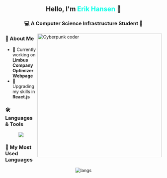 <h2 align="center">Hello, I'm <span style="color:#00ffe7;">Erik Hansen</span> 👾</h2>

<h3 align="center">💻 A Computer Science Infrastructure Student 🌃</h3>

<img align="right" alt="Cyberpunk coder" width="400" src="https://media.giphy.com/media/L8K62iTDkzGX6/giphy.gif">

### 🌌 About Me
- 🔭 Currently working on **Limbus Company Optimizer Webpage**
- 🌱 Upgrading my skills in **React.js**
<!-- 📫 Contact: **[Your Email / Socials]**-->

### 🛠 Languages & Tools
<p align="center">
<img src="https://skillicons.dev/icons?i=python,js,ts,react,nodejs,html,css,tailwind,git,github,docker,linux,vscode,figma&theme=dark" />
</p>

### 🚀 My Most Used Languages
<p align="center">
  <!--<img src="https://github-readme-stats.vercel.app/api?username=Nebr1s&show_icons=true&theme=radical&hide_border=true&bg_color=0D1117&title_color=00ffe7&icon_color=ff00ff" height="180"/>
  <img src="https://github-readme-streak-stats.herokuapp.com?user=Nebr1s&theme=radical&hide_border=true&background=0D1117&ring=ff00ff&fire=00ffe7&currStreakLabel=00ffe7" height="180"/>-->
 <img src="https://github-readme-stats.vercel.app/api/top-langs/?username=Nebr1s&layout=compact&hide_border=true&bg_color=0D1117&title_color=00ffe7&text_color=ff00ff" alt="langs" />
</p>

